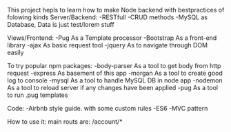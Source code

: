 This project hepls to learn how to make Node backend with bestpractices of folowing kinds
Server/Backend:
-RESTfull
-CRUD methods
-MySQL as Database, Data is just test/lorem stuff

Views/Frontend:
-Pug As a Template processor
-Bootstrap As a front-end library
-ajax As basic request tool
-jquery As to navigate through DOM easily

To try popular npm packages:
-body-parser As a tool to get body from http request
-express As basement of this app
-morgan As a tool to create good log to console 
-mysql As a tool to handle MySQL DB in node app
-nodemon As a tool to reload server if any changes have been applied
-pug As a tool to run .pug templates

Code:
-Airbnb style guide. with some custom rules
-ES6 
-MVC pattern

How to use it:
main routs are:
/account/*
